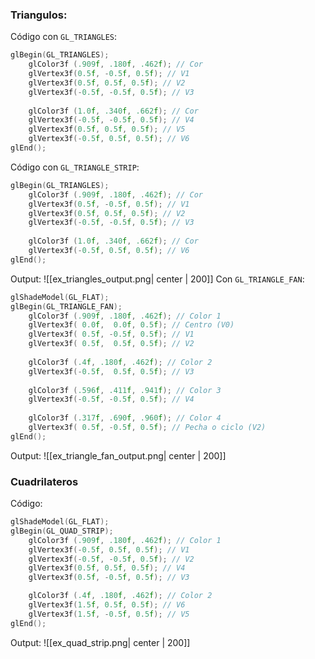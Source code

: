 ### Triangulos:
Código con `GL_TRIANGLES`:
```c
glBegin(GL_TRIANGLES);
	glColor3f (.909f, .180f, .462f); // Cor
	glVertex3f(0.5f, -0.5f, 0.5f); // V1
	glVertex3f(0.5f, 0.5f, 0.5f); // V2
	glVertex3f(-0.5f, -0.5f, 0.5f); // V3
	
	glColor3f (1.0f, .340f, .662f); // Cor
	glVertex3f(-0.5f, -0.5f, 0.5f); // V4
	glVertex3f(0.5f, 0.5f, 0.5f); // V5
	glVertex3f(-0.5f, 0.5f, 0.5f); // V6
glEnd();
```

Código con `GL_TRIANGLE_STRIP`:
```c
glBegin(GL_TRIANGLES);
	glColor3f (.909f, .180f, .462f); // Cor
	glVertex3f(0.5f, -0.5f, 0.5f); // V1
	glVertex3f(0.5f, 0.5f, 0.5f); // V2
	glVertex3f(-0.5f, -0.5f, 0.5f); // V3
	
	glColor3f (1.0f, .340f, .662f); // Cor
	glVertex3f(-0.5f, 0.5f, 0.5f); // V6
glEnd();
```

Output:
![[ex_triangles_output.png| center | 200]]
Con `GL_TRIANGLE_FAN`:
```c
glShadeModel(GL_FLAT);
glBegin(GL_TRIANGLE_FAN);
	glColor3f (.909f, .180f, .462f); // Color 1
	glVertex3f( 0.0f,  0.0f, 0.5f); // Centro (V0)
	glVertex3f( 0.5f, -0.5f, 0.5f); // V1
	glVertex3f( 0.5f,  0.5f, 0.5f); // V2
	
	glColor3f (.4f, .180f, .462f); // Color 2
	glVertex3f(-0.5f,  0.5f, 0.5f); // V3
	
	glColor3f (.596f, .411f, .941f); // Color 3
	glVertex3f(-0.5f, -0.5f, 0.5f); // V4
	
	glColor3f (.317f, .690f, .960f); // Color 4
	glVertex3f( 0.5f, -0.5f, 0.5f); // Pecha o ciclo (V2)
glEnd();
```

Output:
![[ex_triangle_fan_output.png| center | 200]]

### Cuadrilateros
Código:
```c
glShadeModel(GL_FLAT);
glBegin(GL_QUAD_STRIP);
	glColor3f (.909f, .180f, .462f); // Color 1
	glVertex3f(-0.5f, 0.5f, 0.5f); // V1
	glVertex3f(-0.5f, -0.5f, 0.5f); // V2
	glVertex3f(0.5f, 0.5f, 0.5f); // V4
	glVertex3f(0.5f, -0.5f, 0.5f); // V3

	glColor3f (.4f, .180f, .462f); // Color 2
	glVertex3f(1.5f, 0.5f, 0.5f); // V6
	glVertex3f(1.5f, -0.5f, 0.5f); // V5
glEnd();
```

Output:
![[ex_quad_strip.png| center | 200]]